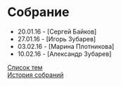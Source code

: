 # Собрание
<ul>
	<li>20.01.16 - [Сергей Байков]</li>
	<li>27.01.16 - [Игорь Зубарев]</li>
	<li>03.02.16 - [Марина Плотникова]</li>
	<li>10.02.16 - [Александр Зубарев]</li>
</ul>
<a href="topics.md">Список тем</a><br>
<a href="history.md">История собраний</a>
